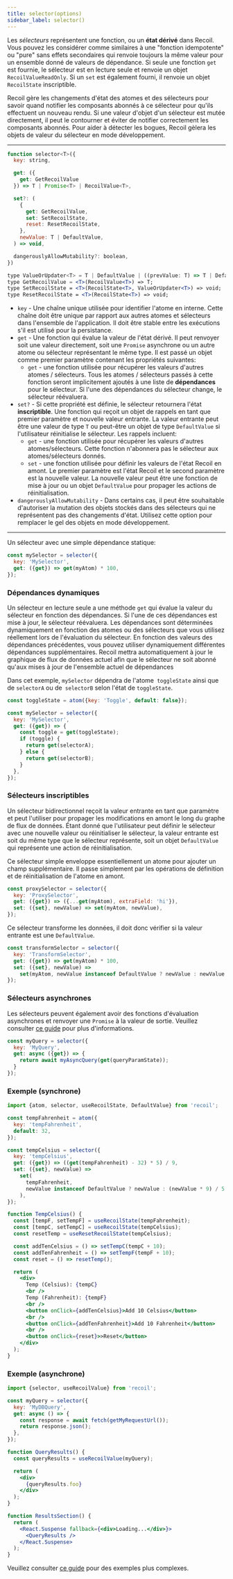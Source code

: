 ```yaml
---
title: selector(options)
sidebar_label: selector()
---
```


Les *sélecteurs* représentent une fonction, ou un **état dérivé** dans Recoil. Vous pouvez les considérer comme similaires à une "fonction idempotente" ou "pure" sans effets secondaires qui renvoie toujours la même valeur pour un ensemble donné de valeurs de dépendance. Si seule une fonction `get` est fournie, le sélecteur est en lecture seule et renvoie un objet `RecoilValueReadOnly`. Si un `set` est également fourni, il renvoie un objet` RecoilState` inscriptible.

Recoil gère les changements d'état des atomes et des sélecteurs pour savoir quand notifier les composants abonnés à ce sélecteur pour qu'ils effectuent un nouveau rendu. Si une valeur d'objet d'un sélecteur est mutée directement, il peut le contourner et éviter de notifier correctement les composants abonnés. Pour aider à détecter les bogues, Recoil gèlera les objets de valeur du sélecteur en mode développement.

---

```jsx
function selector<T>({
  key: string,

  get: ({
    get: GetRecoilValue
  }) => T | Promise<T> | RecoilValue<T>,

  set?: (
    {
      get: GetRecoilValue,
      set: SetRecoilState,
      reset: ResetRecoilState,
    },
    newValue: T | DefaultValue,
  ) => void,

  dangerouslyAllowMutability?: boolean,
})
```

```jsx
type ValueOrUpdater<T> = T | DefaultValue | ((prevValue: T) => T | DefaultValue);
type GetRecoilValue = <T>(RecoilValue<T>) => T;
type SetRecoilState = <T>(RecoilState<T>, ValueOrUpdater<T>) => void;
type ResetRecoilState = <T>(RecoilState<T>) => void;
```

- `key` - Une chaîne unique utilisée pour identifier l'atome en interne. Cette chaîne doit être unique par rapport aux autres atomes et sélecteurs dans l'ensemble de l'application. Il doit être stable entre les exécutions s'il est utilisé pour la persistance.
- `get` - Une fonction qui évalue la valeur de l'état dérivé. Il peut renvoyer soit une valeur directement, soit une `Promise` asynchrone ou un autre atome ou sélecteur représentant le même type. Il est passé un objet comme premier paramètre contenant les propriétés suivantes:
  - `get` - une fonction utilisée pour récupérer les valeurs d'autres atomes / sélecteurs. Tous les atomes / sélecteurs passés à cette fonction seront implicitement ajoutés à une liste de **dépendances** pour le sélecteur. Si l'une des dépendances du sélecteur change, le sélecteur réévaluera.
- `set?` - Si cette propriété est définie, le sélecteur retournera l'état **inscriptible**. Une fonction qui reçoit un objet de rappels en tant que premier paramètre et nouvelle valeur entrante. La valeur entrante peut être une valeur de type `T` ou peut-être un objet de type `DefaultValue` si l'utilisateur réinitialise le sélecteur. Les rappels incluent:
  - `get` - une fonction utilisée pour récupérer les valeurs d'autres atomes/sélecteurs. Cette fonction n'abonnera pas le sélecteur aux atomes/sélecteurs donnés.
  - `set` - une fonction utilisée pour définir les valeurs de l'état Recoil en amont. Le premier paramètre est l'état Recoil et le second paramètre est la nouvelle valeur. La nouvelle valeur peut être une fonction de mise à jour ou un objet `DefaultValue` pour propager les actions de réinitialisation.
- `dangerouslyAllowMutability` - Dans certains cas, il peut être souhaitable d'autoriser la mutation des objets stockés dans des sélecteurs qui ne représentent pas des changements d'état. Utilisez cette option pour remplacer le gel des objets en mode développement.

---

Un sélecteur avec une simple dépendance statique:

```jsx
const mySelector = selector({
  key: 'MySelector',
  get: ({get}) => get(myAtom) * 100,
});
```

### Dépendances dynamiques

Un sélecteur en lecture seule a une méthode `get` qui évalue la valeur du sélecteur en fonction des dépendances. Si l'une de ces dépendances est mise à jour, le sélecteur réévaluera. Les dépendances sont déterminées dynamiquement en fonction des atomes ou des sélecteurs que vous utilisez réellement lors de l'évaluation du sélecteur. En fonction des valeurs des dépendances précédentes, vous pouvez utiliser dynamiquement différentes dépendances supplémentaires. Recoil mettra automatiquement à jour le graphique de flux de données actuel afin que le sélecteur ne soit abonné qu'aux mises à jour de l'ensemble actuel de dépendances

Dans cet exemple, `mySelector` dépendra de l'atome` toggleState` ainsi que de `selectorA` ou de` selectorB` selon l'état de `toggleState`.
```jsx
const toggleState = atom({key: 'Toggle', default: false});

const mySelector = selector({
  key: 'MySelector',
  get: ({get}) => {
    const toggle = get(toggleState);
    if (toggle) {
      return get(selectorA);
    } else {
      return get(selectorB);
    }
  },
});
```

### Sélecteurs inscriptibles

Un sélecteur bidirectionnel reçoit la valeur entrante en tant que paramètre et peut l'utiliser pour propager les modifications en amont le long du graphe de flux de données. Étant donné que l'utilisateur peut définir le sélecteur avec une nouvelle valeur ou réinitialiser le sélecteur, la valeur entrante est soit du même type que le sélecteur représente, soit un objet `DefaultValue` qui représente une action de réinitialisation.

Ce sélecteur simple enveloppe essentiellement un atome pour ajouter un champ supplémentaire. Il passe simplement par les opérations de définition et de réinitialisation de l'atome en amont.
```jsx
const proxySelector = selector({
  key: 'ProxySelector',
  get: ({get}) => ({...get(myAtom), extraField: 'hi'}),
  set: ({set}, newValue) => set(myAtom, newValue),
});
```

Ce sélecteur transforme les données, il doit donc vérifier si la valeur entrante est une `DefaultValue`.
```jsx
const transformSelector = selector({
  key: 'TransformSelector',
  get: ({get}) => get(myAtom) * 100,
  set: ({set}, newValue) =>
    set(myAtom, newValue instanceof DefaultValue ? newValue : newValue / 100),
});
```

### Sélecteurs asynchrones

Les sélecteurs peuvent également avoir des fonctions d'évaluation asynchrones et renvoyer une `Promise` à la valeur de sortie. Veuillez consulter [ce guide](/docs/guides/asynchronous-data-queries) pour plus d'informations.

```jsx
const myQuery = selector({
  key: 'MyQuery',
  get: async ({get}) => {
    return await myAsyncQuery(get(queryParamState));
  }
});
```

### Exemple (synchrone)

```jsx
import {atom, selector, useRecoilState, DefaultValue} from 'recoil';

const tempFahrenheit = atom({
  key: 'tempFahrenheit',
  default: 32,
});

const tempCelsius = selector({
  key: 'tempCelsius',
  get: ({get}) => ((get(tempFahrenheit) - 32) * 5) / 9,
  set: ({set}, newValue) =>
    set(
      tempFahrenheit,
      newValue instanceof DefaultValue ? newValue : (newValue * 9) / 5 + 32
    ),
});

function TempCelsius() {
  const [tempF, setTempF] = useRecoilState(tempFahrenheit);
  const [tempC, setTempC] = useRecoilState(tempCelsius);
  const resetTemp = useResetRecoilState(tempCelsius);

  const addTenCelsius = () => setTempC(tempC + 10);
  const addTenFahrenheit = () => setTempF(tempF + 10);
  const reset = () => resetTemp();

  return (
    <div>
      Temp (Celsius): {tempC}
      <br />
      Temp (Fahrenheit): {tempF}
      <br />
      <button onClick={addTenCelsius}>Add 10 Celsius</button>
      <br />
      <button onClick={addTenFahrenheit}>Add 10 Fahrenheit</button>
      <br />
      <button onClick={reset}>>Reset</button>
    </div>
  );
}
```

### Exemple (asynchrone)

```jsx
import {selector, useRecoilValue} from 'recoil';

const myQuery = selector({
  key: 'MyDBQuery',
  get: async () => {
    const response = await fetch(getMyRequestUrl());
    return response.json();
  },
});

function QueryResults() {
  const queryResults = useRecoilValue(myQuery);

  return (
    <div>
      {queryResults.foo}
    </div>
  );
}

function ResultsSection() {
  return (
    <React.Suspense fallback={<div>Loading...</div>}>
      <QueryResults />
    </React.Suspense>
  );
}
```

Veuillez consulter [ce guide](/docs/guides/asynchronous-data-queries) pour des exemples plus complexes.